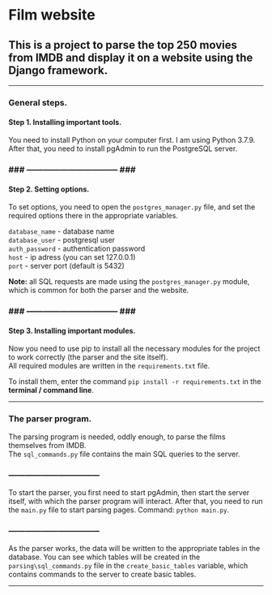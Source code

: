 # Film website

## This is a project to parse the top 250 movies from IMDB and display it on a website using the Django framework.

<hr>

### General steps.
#### Step 1. Installing important tools.

You need to install Python on your computer first. I am using Python 3.7.9.<br/>
After that, you need to install pgAdmin to run the PostgreSQL server.

### ### ――――――――――― ### ###

#### Step 2. Setting options.

To set options, you need to open the ```postgres_manager.py``` file, and set the required options there in the appropriate variables.

```database_name``` - database name<br/>
```database_user``` - postgresql user<br/>
```auth_password``` - authentication password<br/>
```host``` - ip adress (you can set 127.0.0.1)<br/>
```port``` - server port (default is 5432)<br/>

<b>Note:</b> all SQL requests are made using the ```postgres_manager.py``` module, which is common for both the parser and the website.

### ### ――――――――――― ### ###

#### Step 3. Installing important modules.

Now you need to use pip to install all the necessary modules for the project to work correctly (the parser and the site itself).<br/>
All required modules are written in the ```requirements.txt``` file.<br/>

To install them, enter the command ```pip install -r requirements.txt``` in the <b>terminal / command line</b>.

<hr>

### The parser program.

The parsing program is needed, oddly enough, to parse the films themselves from IMDB.<br/>
The ```sql_commands.py``` file contains the main SQL queries to the server.

### ―――――――――――

To start the parser, you first need to start pgAdmin, then start the server itself, with which the parser program will interact.
After that, you need to run the ```main.py``` file to start parsing pages. Command: ```python main.py```.

### ―――――――――――

As the parser works, the data will be written to the appropriate tables in the database. You can see which tables will be created in the ```parsing\sql_commands.py``` file in the ```create_basic_tables``` variable, which contains commands to the server to create basic tables.

<hr>
